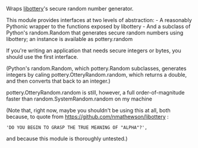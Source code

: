 Wraps [libottery][libottery]'s secure random number generator.

This module provides interfaces at two levels of abstraction:
    - A reasonably Pythonic wrapper to the functions exposed by libottery
    - And a subclass of Python's random.Random that generates secure random
      numbers using libottery; an instance is available as pottery.random

If you're writing an application that needs secure integers or bytes, you
should use the first interface.

(Python's random.Random, which pottery.Random subclasses, generates integers
by caling pottery.OtteryRandom.random, which returns a double, and then
converts that back to an integer.)

pottery.OtteryRandom.random is still, however, a full order-of-magnitude
faster than random.SystemRandom.random on my machine

(Note that, right now, maybe you shouldn't be using this at all, both
because, to quote from https://github.com/nmathewson/libottery :

    'DO YOU BEGIN TO GRASP THE TRUE MEANING OF "ALPHA"?',

and because this module is thoroughly untested.)

[libottery]: https://github.com/nmathewson/libottery

